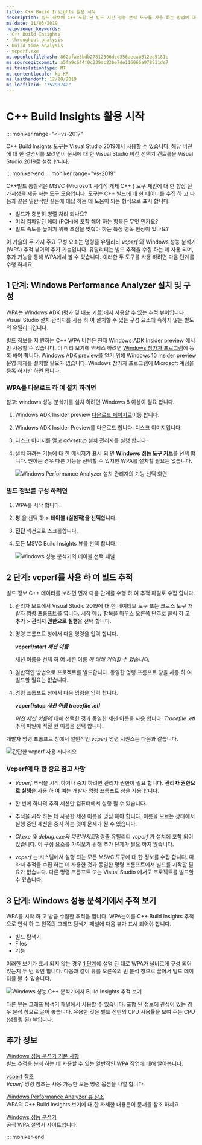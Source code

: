 ```yaml
---
title: C++ Build Insights 활용 시작
description: 빌드 정보에 C++ 포함 된 빌드 시간 성능 분석 도구를 사용 하는 방법에 대 한 개략적인 개요입니다.
ms.date: 11/03/2019
helpviewer_keywords:
- C++ Build Insights
- throughput analysis
- build time analysis
- vcperf.exe
ms.openlocfilehash: 862bfae3bdb27812306dcd356aecab812ea5181c
ms.sourcegitcommit: a5fa9c6f4f0c239ac23be7de116066a978511de7
ms.translationtype: MT
ms.contentlocale: ko-KR
ms.lasthandoff: 12/20/2019
ms.locfileid: "75298742"
---
```

# <a name="get-started-with-c-build-insights"></a>C++ Build Insights 활용 시작

::: moniker range="<=vs-2017"

C++ Build Insights 도구는 Visual Studio 2019에서 사용할 수 있습니다. 해당 버전에 대 한 설명서를 보려면이 문서에 대 한 Visual Studio 버전 선택기 컨트롤을 Visual Studio 2019로 설정 합니다.

::: moniker-end
::: moniker range="vs-2019"

C++빌드 통찰력은 MSVC (Microsoft 시각적 개체 C++ ) 도구 체인에 대 한 향상 된 가시성을 제공 하는 도구 모음입니다. 도구는 C++ 빌드에 대 한 데이터를 수집 하 고 다음과 같은 일반적인 질문에 대답 하는 데 도움이 되는 형식으로 표시 합니다.

- 빌드가 충분히 병렬 처리 되나요?
- 미리 컴파일된 헤더 (PCH)에 포함 해야 하는 항목은 무엇 인가요?
- 빌드 속도를 높이기 위해 초점을 맞춰야 하는 특정 병목 현상이 있나요?

이 기술의 두 가지 주요 구성 요소는 명령줄 유틸리티 *vcperf* 와 Windows 성능 분석기 (WPA) 추적 뷰어의 추가 기능입니다. 유틸리티는 빌드 추적을 수집 하는 데 사용 되며, 추가 기능을 통해 WPA에서 볼 수 있습니다. 이러한 두 도구를 사용 하려면 다음 단계를 수행 하세요.

## <a name="step-1-install-and-configure-windows-performance-analyzer"></a>1 단계: Windows Performance Analyzer 설치 및 구성

WPA는 Windows ADK (평가 및 배포 키트)에서 사용할 수 있는 추적 뷰어입니다. Visual Studio 설치 관리자를 사용 하 여 설치할 수 있는 구성 요소에 속하지 않는 별도의 유틸리티입니다.

빌드 정보를 지 원하는 C++ WPA 버전은 현재 Windows ADK Insider preview 에서만 사용할 수 있습니다. 이 미리 보기에 액세스 하려면 [Windows 참가자 프로그램](https://insider.windows.com)에 등록 해야 합니다. Windows ADK preview를 얻기 위해 Windows 10 Insider preview 운영 체제를 설치할 필요가 없습니다. Windows 참가자 프로그램에 Microsoft 계정을 등록 하기만 하면 됩니다.

### <a name="to-download-and-install-wpa"></a>WPA를 다운로드 하 여 설치 하려면

참고: windows 성능 분석기를 설치 하려면 Windows 8 이상이 필요 합니다.

1. Windows ADK Insider preview [다운로드 페이지로](https://www.microsoft.com/en-us/software-download/windowsinsiderpreviewADK)이동 합니다.

1. Windows ADK Insider Preview를 다운로드 합니다. 디스크 이미지입니다.

1. 디스크 이미지를 열고 *adksetup* 설치 관리자를 실행 합니다.

1. 설치 하려는 기능에 대 한 메시지가 표시 되 면 **Windows 성능 도구 키트**를 선택 합니다. 원하는 경우 다른 기능을 선택할 수 있지만 WPA를 설치할 필요는 없습니다.

   ![Windows Performance Analyzer 설치 관리자의 기능 선택 화면](media/wpa-installation.png)

### <a name="configuration-steps"></a>빌드 정보를 구성 하려면

1. WPA를 시작 합니다.

1. **창** 을 선택 하 > **테이블 (실험적)을 선택**합니다.

1. **진단** 섹션으로 스크롤합니다.

1. 모든 MSVC Build Insights 뷰를 선택 합니다.

   ![Windows 성능 분석기의 테이블 선택 패널](media/wpa-configuration.png)

## <a name="step-2-trace-your-build-with-vcperfexe"></a>2 단계: vcperf를 사용 하 여 빌드 추적

빌드 정보 C++ 데이터를 보려면 먼저 다음 단계를 수행 하 여 추적 파일로 수집 합니다.

1. 관리자 모드에서 Visual Studio 2019에 대 한 네이티브 도구 또는 크로스 도구 개발자 명령 프롬프트를 엽니다. 시작 메뉴 항목을 마우스 오른쪽 단추로 클릭 하 고 **추가** > **관리자 권한으로 실행**을 선택 합니다.

1. 명령 프롬프트 창에서 다음 명령을 입력 합니다.

   **vcperf/start _세션 이름_**

   세션 이름을 선택 하 여 세션 이름 *에 대해 기억할 수 있습니다.*

1. 일반적인 방법으로 프로젝트를 빌드합니다. 동일한 명령 프롬프트 창을 사용 하 여 빌드할 필요는 없습니다.

1. 명령 프롬프트 창에서 다음 명령을 입력 합니다.

   **vcperf/stop _세션 이름_ _tracefile .etl_**

   *이전 세션 이름에* 대해 선택한 것과 동일한 세션 이름을 사용 합니다. *Tracefile .etl* 추적 파일에 적절 한 이름을 선택 합니다.

개발자 명령 프롬프트 창에서 일반적인 *vcperf* 명령 시퀀스는 다음과 같습니다.

![간단한 vcperf 사용 시나리오](media/vcperf-simple-usage.png)

### <a name="important-notes-about-vcperfexe"></a>Vcperf에 대 한 중요 참고 사항

- *Vcperf* 추적을 시작 하거나 중지 하려면 관리자 권한이 필요 합니다. **관리자 권한으로 실행**을 사용 하 여 여는 개발자 명령 프롬프트 창을 사용 합니다.

- 한 번에 하나의 추적 세션만 컴퓨터에서 실행 될 수 있습니다.

- 추적을 시작 하는 데 사용한 세션 이름을 명심 해야 합니다. 이름을 모르는 상태에서 실행 중인 세션을 중지 하는 것이 문제가 될 수 있습니다.

- *Cl.exe* *및 debug.exe와 마찬가지로*명령줄 유틸리티 *vcperf* 가 설치에 포함 되어 있습니다. 이 구성 요소를 가져오기 위해 추가 단계가 필요 하지 않습니다.

- *vcperf* 는 시스템에서 실행 되는 모든 MSVC 도구에 대 한 정보를 수집 합니다. 따라서 추적을 수집 하는 데 사용한 것과 동일한 명령 프롬프트에서 빌드를 시작할 필요가 없습니다. 다른 명령 프롬프트 또는 Visual Studio 에서도 프로젝트를 빌드할 수 있습니다.

## <a name="step-3-view-your-trace-in-windows-performance-analyzer"></a>3 단계: Windows 성능 분석기에서 추적 보기

WPA를 시작 하 고 방금 수집한 추적을 엽니다. WPA는이를 C++ Build Insights 추적으로 인식 하 고 왼쪽의 그래프 탐색기 패널에 다음 뷰가 표시 되어야 합니다.

- 빌드 탐색기
- Files
- 기능

이러한 보기가 표시 되지 않는 경우 [1 단계](#configuration-steps)에 설명 된 대로 WPA가 올바르게 구성 되어 있는지 두 번 확인 합니다. 다음과 같이 뷰를 오른쪽의 빈 분석 창으로 끌어서 빌드 데이터를 볼 수 있습니다.

![Windows 성능 C++ 분석기에서 Build Insights 추적 보기](media/wpa-viewing-trace.gif)

다른 뷰는 그래프 탐색기 패널에서 사용할 수 있습니다. 포함 된 정보에 관심이 있는 경우 분석 창으로 끌어 놓습니다. 유용한 것은 빌드 전반의 CPU 사용률을 보여 주는 CPU (샘플링 된) 뷰입니다.

## <a name="more-information"></a>추가 정보

[Windows 성능 분석기 기본 사항](wpa-basics.md)\
빌드 추적을 분석 하는 데 사용할 수 있는 일반적인 WPA 작업에 대해 알아봅니다.

[vcperf 참조](vcperf-reference.md)\
*Vcperf* 명령 참조는 사용 가능한 모든 명령 옵션을 나열 합니다.

[Windows Performance Analyzer 뷰 참조](wpa-views-reference.md)\
WPA의 C++ Build Insights 보기에 대 한 자세한 내용은이 문서를 참조 하세요.

[Windows 성능 분석기](/windows-hardware/test/wpt/windows-performance-analyzer)\
공식 WPA 설명서 사이트입니다.

::: moniker-end
